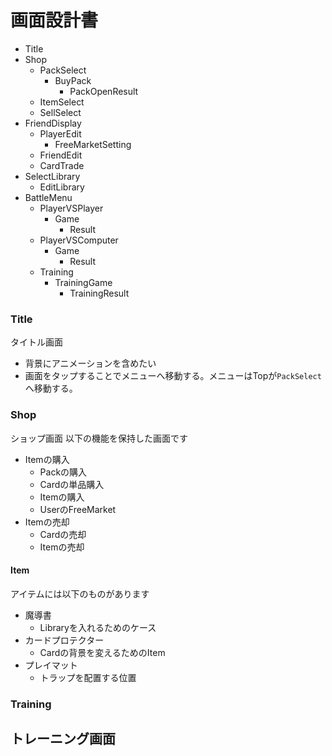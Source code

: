 # 画面設計書

- Title
- Shop
  - PackSelect
    - BuyPack
      - PackOpenResult
  - ItemSelect
  - SellSelect
- FriendDisplay
  - PlayerEdit
    - FreeMarketSetting
  - FriendEdit
  - CardTrade
- SelectLibrary
  - EditLibrary
- BattleMenu
  - PlayerVSPlayer
    - Game
      - Result
  - PlayerVSComputer
    - Game
      - Result
  - Training
    - TrainingGame
      - TrainingResult


### Title
タイトル画面
- 背景にアニメーションを含めたい
- 画面をタップすることでメニューへ移動する。メニューはTopが`PackSelect`へ移動する。

### Shop
ショップ画面
以下の機能を保持した画面です
- Itemの購入
  - Packの購入
  - Cardの単品購入
  - Itemの購入
  - UserのFreeMarket
- Itemの売却
  - Cardの売却
  - Itemの売却

#### Item
アイテムには以下のものがあります
- 魔導書
  - Libraryを入れるためのケース
- カードプロテクター
  - Cardの背景を変えるためのItem
- プレイマット
  - トラップを配置する位置


### Training
トレーニング画面
- 



